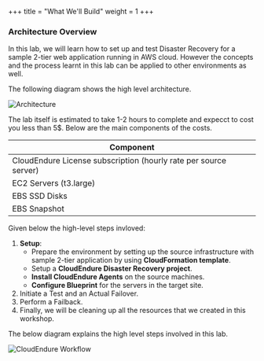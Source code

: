 +++
title = "What We'll Build"
weight = 1
+++

### Architecture Overview

In this lab, we will learn how to set up and test Disaster Recovery for a sample 2-tier web application running in AWS cloud. However the concepts and the process learnt in this lab can be applied to other environments as well. 

The following diagram shows the high level architecture.

![Architecture](/lab1/DR_Architecture_Cross_Region.png?classes=shadow,border)

The lab itself is estimated to take 1-2 hours to complete and expecct to cost you less than 5$. Below are the main components of the costs.

|   Component       | 
|----------|
| CloudEndure License subscription (hourly rate per source server) | 
| EC2 Servers (t3.large) | 
| EBS SSD Disks |
| EBS Snapshot  |

Given below the high-level steps invloved:

1. **Setup**:
    - Prepare the environment by setting up the source infrastructure with sample 2-tier application by using **CloudFormation template**. 
    - Setup a **CloudEndure Disaster Recovery project**. 
    - **Install CloudEndure Agents** on the source machines.
    - **Configure Blueprint** for the servers in the target site.
2. Initiate a Test and an Actual Failover.
3. Perform a Failback.
4. Finally, we will be cleaning up all the resources that we created in this workshop.

The below diagram explains the high level steps involved in this lab. 

![CloudEndure Workflow](/lab1/CloudEndure_Workflow.png?classes=shadow,border&width=35pc)